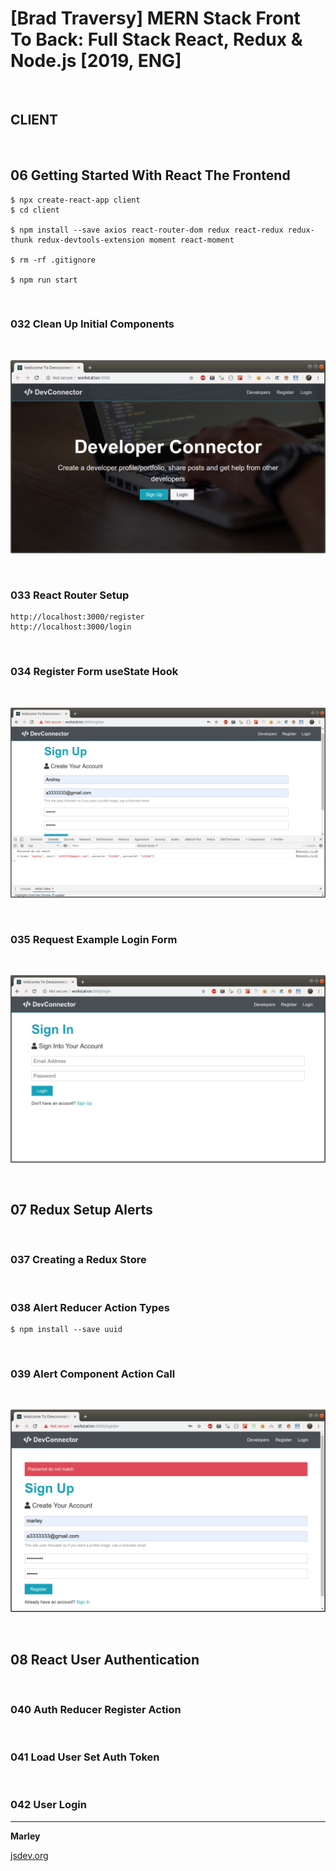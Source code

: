 # [Brad Traversy] MERN Stack Front To Back: Full Stack React, Redux &amp; Node.js [2019, ENG]

<br/>

## CLIENT

<br/>

## 06 Getting Started With React The Frontend

    $ npx create-react-app client
    $ cd client

    $ npm install --save axios react-router-dom redux react-redux redux-thunk redux-devtools-extension moment react-moment

    $ rm -rf .gitignore

    $ npm run start

<br/>

### 032 Clean Up Initial Components

<br/>

![Application](../img/pic-06-32.png?raw=true)


<br/>

### 033 React Router Setup

    http://localhost:3000/register
    http://localhost:3000/login

<br/>

### 034 Register Form useState Hook

<br/>

![Application](../img/pic-06-34.png?raw=true)


<br/>

### 035 Request Example Login Form

<br/>

![Application](../img/pic-06-35.png?raw=true)

<br/>

## 07 Redux Setup Alerts

<br/>

### 037 Creating a Redux Store

<br/>

### 038 Alert Reducer Action Types

    $ npm install --save uuid

<br/>

### 039 Alert Component Action Call

<br/>

![Application](../img/pic-07-39.png?raw=true)

<br/>

## 08 React User Authentication

<br/>

### 040 Auth Reducer Register Action

<br/>

### 041 Load User Set Auth Token

<br/>

### 042 User Login

---

**Marley**

<a href="https://jsdev.org">jsdev.org</a>
